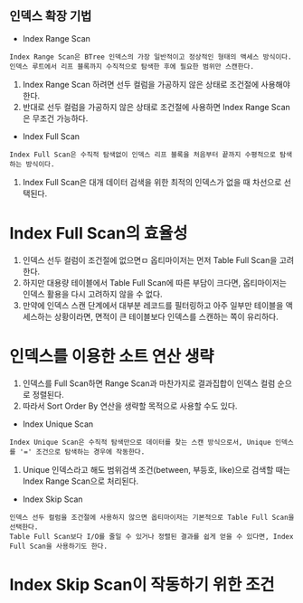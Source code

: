 인덱스 확장 기법
---

+ Index Range Scan

```
Index Range Scan은 BTree 인덱스의 가장 일반적이고 정상적인 형태의 액세스 방식이다.
인덱스 루트에서 리프 블록까지 수직적으로 탐색한 후에 필요한 범위만 스캔한다.
```

1. Index Range Scan 하려면 선두 컬럼을 가공하지 않은 상태로 조건절에 사용해야 한다.
2. 반대로 선두 컬럼을 가공하지 않은 상태로 조건절에 사용하면 Index Range Scan은 무조건 가능하다.

+ Index Full Scan

```
Index Full Scan은 수직적 탐색없이 인덱스 리프 블록을 처음부터 끝까지 수평적으로 탐색하는 방식이다.
```

1. Index Full Scan은 대개 데이터 검색을 위한 최적의 인덱스가 없을 때 차선으로 선택된다.

Index Full Scan의 효율성
===

1. 인덱스 선두 컬럼이 조건절에 없으면ㅁ 옵티마이저는 먼저 Table Full Scan을 고려한다.
2. 하지만 대용량 테이블에서 Table Full Scan에 따른 부담이 크다면, 옵티마이저는 인덱스 활용을 다시 고려하지 않을 수 없다.
3. 만약에 인덱스 스캔 단계에서 대부분 레코드를 필터링하고 아주 일부만 테이블을 액세스하는 상황이라면, 면적이 큰 테이블보다 인덱스를 스캔하는 쪽이 유리하다.

인덱스를 이용한 소트 연산 생략
===

1. 인덱스를 Full Scan하면 Range Scan과 마찬가지로 결과집합이 인덱스 컬럼 순으로 정렬된다.
2. 따라서 Sort Order By 연산을 생략할 목적으로 사용할 수도 있다.

+ Index Unique Scan

```
Index Unique Scan은 수직적 탐색만으로 데이터를 찾는 스캔 방식으로서, Unique 인덱스를 '=' 조건으로 탐색하는 경우에 작동한다.
```

1. Unique 인덱스라고 해도 범위검색 조건(between, 부등호, like)으로 검색할 때는 Index Range Scan으로 처리된다.

+ Index Skip Scan

```
인덱스 선두 컬럼을 조건절에 사용하지 않으면 옵티마이저는 기본적으로 Table Full Scan을 선택한다.
Table Full Scan보다 I/O를 줄일 수 있거나 정렬된 결과를 쉽게 얻을 수 있다면, Index Full Scan을 사용하기도 한다.
```

Index Skip Scan이 작동하기 위한 조건
===














